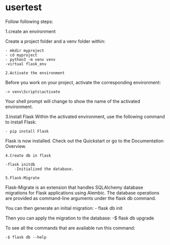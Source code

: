# usertest

Follow following steps:

  1.create an environment 

 Create a project folder and a venv folder within:

	- mkdir myproject
	- cd myproject
	- python3 -m venv venv
	-virtual flask_env

    2.Activate the environment

 Before you work on your project, activate the corresponding environment:
	
	-> venv\Scripts\activate

 Your shell prompt will change to show the name of the activated environment.


   3.Install Flask
 Within the activated environment, use the following command to install Flask:

	- pip install Flask

 Flask is now installed. Check out the Quickstart or go to the Documentation Overview.

	4.Create db in flask

	-flask initdb
        -Initialized the database.
	
	5.Flask-Migrate

  Flask-Migrate is an extension that handles SQLAlchemy database migrations for Flask 
  applications using Alembic. The database operations are provided as command-line
  arguments under the flask db command.

 You can then generate an initial migration:
	- flask db init

 Then you can apply the migration to the database:
	-$ flask db upgrade

 To see all the commands that are available run this command:
	
	-$ flask db --help

